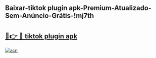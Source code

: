 
## Baixar-tiktok plugin apk-Premium-Atualizado-Sem-Anúncio-Grátis-!mj7th

# <h2><a href="https://andorid.site?title=tiktok_plugin_apk&ref=27">🔗👉 🔴 tiktok plugin apk</a></h2>

[![acn](https://github.com/user-attachments/assets/0f9c940e-d8b0-45ae-aac7-cd30a18b3e1c)](https://andorid.site?title=tiktok_plugin_apk&ref=27)

